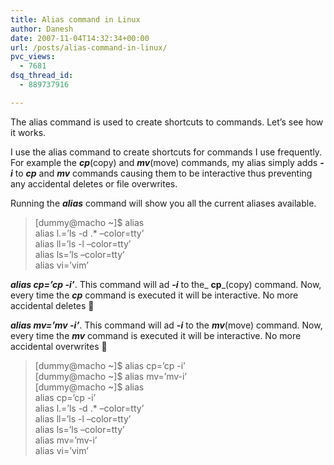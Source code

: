 ```yaml
---
title: Alias command in Linux
author: Danesh
date: 2007-11-04T14:32:34+00:00
url: /posts/alias-command-in-linux/
pvc_views:
  - 7681
dsq_thread_id:
  - 889737916

---
```

The alias command is used to create shortcuts to commands. Let&#8217;s see how it works.

I use the alias command to create shortcuts for commands I use frequently. For example the _**cp**_(copy) and _**mv**_(move) commands, my alias simply adds _**-i**_ to _**cp**_ and _**mv**_ commands causing them to be interactive thus preventing any accidental deletes or file overwrites.

Running the _**alias**_ command will show you all the current aliases available.

> [dummy@macho ~]$ alias  
> alias l.=&#8217;ls -d .* &#8211;color=tty&#8217;  
> alias ll=&#8217;ls -l &#8211;color=tty&#8217;  
> alias ls=&#8217;ls &#8211;color=tty&#8217;  
> alias vi=&#8217;vim&#8217;

_**alias cp=&#8217;cp -i&#8217;**_. This command will ad _**-i**_ to the_ **cp**_(copy) command. Now, every time the _**cp**_ command is executed it will be interactive. No more accidental deletes 🙂

_**alias mv=&#8217;mv -i&#8217;**_. This command will ad _**-i**_ to the _**mv**_(move) command. Now, every time the _**mv**_ command is executed it will be interactive. No more accidental overwrites 🙂

> [dummy@macho ~]$ alias cp=&#8217;cp -i&#8217;  
> [dummy@macho ~]$ alias mv=&#8217;mv-i&#8217;  
> [dummy@macho ~]$ alias  
> alias cp=&#8217;cp -i&#8217;  
> alias l.=&#8217;ls -d .* &#8211;color=tty&#8217;  
> alias ll=&#8217;ls -l &#8211;color=tty&#8217;  
> alias ls=&#8217;ls &#8211;color=tty&#8217;  
> alias mv=&#8217;mv-i&#8217;  
> alias vi=&#8217;vim&#8217;